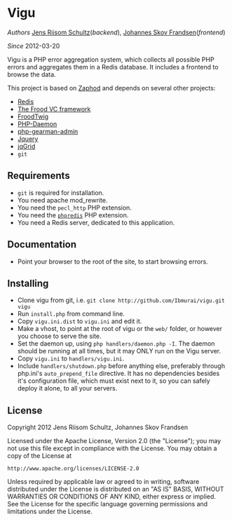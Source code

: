 Vigu
====

*Authors* [Jens Riisom Schultz](mailto:ibber_of_crew42@hotmail.com)(_backend_), [Johannes Skov Frandsen](mailto:localgod@heaven.dk)(_frontend_)

*Since*   2012-03-20

Vigu is a PHP error aggregation system, which collects all possible PHP errors and aggregates them in a Redis database. It includes a frontend to browse the data.

This project is based on [Zaphod](https://github.com/Ibmurai/zaphod) and depends on several other projects:

  * [Redis](http://redis.io)
  * [The Frood VC framework](https://github.com/Ibmurai/frood)
  * [FroodTwig](https://github.com/Ibmurai/froodTwig)
  * [PHP-Daemon](https://github.com/shaneharter/PHP-Daemon)
  * [php-gearman-admin](https://github.com/Ibmurai/php-gearman-admin)
  * [Jquery](http://jquery.com/)
  * [jqGrid](http://www.trirand.com/blog/)
  * `git`


Requirements
------------

  * `git` is required for installation.
  * You need apache mod_rewrite.
  * You need the `pecl_http` PHP extension.
  * You need the [`phpredis`](https://github.com/nicolasff/phpredis) PHP extension.
  * You need a Redis server, dedicated to this application.


Documentation
-------------

  * Point your browser to the root of the site, to start browsing errors.


Installing
----------

  * Clone vigu from git, i.e. `git clone http://github.com/Ibmurai/vigu.git vigu`
  * Run `install.php` from command line.
  * Copy `vigu.ini.dist` to `vigu.ini` and edit it.
  * Make a vhost, to point at the root of vigu or the `web/` folder, or however you choose to serve the site.
  * Set the daemon up, using `php handlers/daemon.php -I`. The daemon should be running at all times, but it may ONLY run on the Vigu server.
  * Copy `vigu.ini` to `handlers/vigu.ini`.
  * Include `handlers/shutdown.php` before anything else, preferably through php.ini's `auto_prepend_file` directive. It has no dependencies besides it's configuration file, which must exist next to it, so you can safely deploy it alone, to all your servers.


License
-------

Copyright 2012 Jens Riisom Schultz, Johannes Skov Frandsen

Licensed under the Apache License, Version 2.0 (the "License");
you may not use this file except in compliance with the License.
You may obtain a copy of the License at

    http://www.apache.org/licenses/LICENSE-2.0

Unless required by applicable law or agreed to in writing, software
distributed under the License is distributed on an "AS IS" BASIS,
WITHOUT WARRANTIES OR CONDITIONS OF ANY KIND, either express or implied.
See the License for the specific language governing permissions and
limitations under the License.